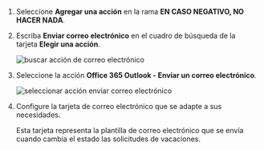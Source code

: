 1. Seleccione **Agregar una acción** en la rama **EN CASO NEGATIVO, NO HACER NADA**.
2. Escriba **Enviar correo electrónico** en el cuadro de búsqueda de la tarjeta **Elegir una acción**.
   
    ![buscar acción de correo electrónico](media/modern-approvals/search-send-email-no.png)
3. Seleccione la acción **Office 365 Outlook - Enviar un correo electrónico**.
   
    ![seleccionar acción enviar correo electrónico](media/modern-approvals/select-send-email-no.png)
4. Configure la tarjeta de correo electrónico que se adapte a sus necesidades.
   
     Esta tarjeta representa la plantilla de correo electrónico que se envía cuando cambia el estado las solicitudes de vacaciones.

